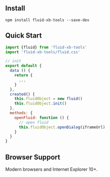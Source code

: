 ## Install
```shell
npm install fluid-xb-tools --save-dev
```

## Quick Start
``` javascript
import {fluid} from 'fluid-xb-tools'
import 'fluid-xb-tools/fluid.css'

// init
export default {
  data () {
    return {
      ,,,
    }
  },
  created() {
    this.fluidObject = new fluid()
    this.fluidObject.init()
  },
  methods: {
    openFluid: function () {
      // open fluid
      this.fluidObject.openDialog(iframeUrl)
    }
  }
}
```

## Browser Support
Modern browsers and Internet Explorer 10+.

